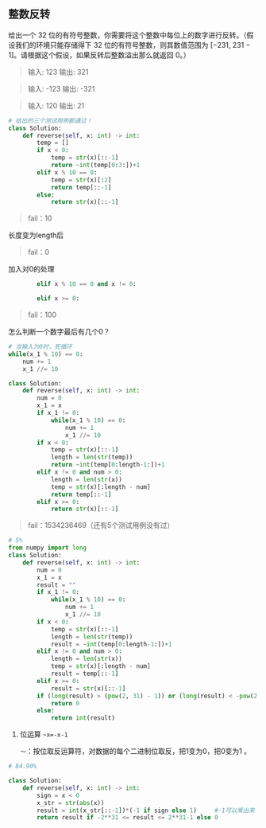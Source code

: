 ## 整数反转

给出一个 32 位的有符号整数，你需要将这个整数中每位上的数字进行反转。（假设我们的环境只能存储得下 32 位的有符号整数，则其数值范围为 [−231,  231 − 1]。请根据这个假设，如果反转后整数溢出那么就返回 0。）

> 输入: 123
输出: 321

>输入: -123
输出: -321

>输入: 120
输出: 21

```python
# 给出的三个测试用例都通过！
class Solution:
    def reverse(self, x: int) -> int:
        temp = []
        if x < 0:
            temp = str(x)[::-1]
            return ~int(temp[0:3:])+1
        elif x % 10 == 0:
            temp = str(x)[:2]
            return temp[::-1]
        else:
            return str(x)[::-1]
```

> fail：10

长度变为length后

> fail：0

加入对0的处理

```python
        elif x % 10 == 0 and x != 0:

        elif x >= 0:
```

> fail：100

怎么判断一个数字最后有几个0？

```python
# 当输入为0时，死循环
while(x_1 % 10) == 0:
    num += 1
    x_1 //= 10
```

```python
class Solution:
    def reverse(self, x: int) -> int:
        num = 0
        x_1 = x
        if x_1 != 0:
            while(x_1 % 10) == 0:
                num += 1
                x_1 //= 10
        if x < 0:
            temp = str(x)[::-1]
            length = len(str(temp))
            return ~int(temp[0:length-1:])+1
        elif x != 0 and num > 0:
            length = len(str(x))
            temp = str(x)[:length - num]
            return temp[::-1]
        elif x >= 0:
            return str(x)[::-1]
```
> fail：1534236469（还有5个测试用例没有过）

```python
# 5%
from numpy import long
class Solution:
    def reverse(self, x: int) -> int:
        num = 0
        x_1 = x
        result = ""
        if x_1 != 0:
            while(x_1 % 10) == 0:
                num += 1
                x_1 //= 10
        if x < 0:
            temp = str(x)[::-1]
            length = len(str(temp))
            result = ~int(temp[0:length-1:])+1
        elif x != 0 and num > 0:
            length = len(str(x))
            temp = str(x)[:length - num]
            result = temp[::-1]
        elif x >= 0:
            result = str(x)[::-1]
        if (long(result) > (pow(2, 31) - 1)) or (long(result) < -pow(2, 31)):#false
            return 0
        else:
            return int(result)
```
1. 位运算     `~x=-x-1`

   `～`：按位取反运算符，对数据的每个二进制位取反，把1变为0，把0变为1 。

   

```python
# 84.90%

class Solution:
    def reverse(self, x: int) -> int:
        sign = x < 0
        x_str = str(abs(x))
        result = int(x_str[::-1])*(-1 if sign else 1)     #-1可以乘出来
        return result if -2**31 <= result <= 2**31-1 else 0
```


